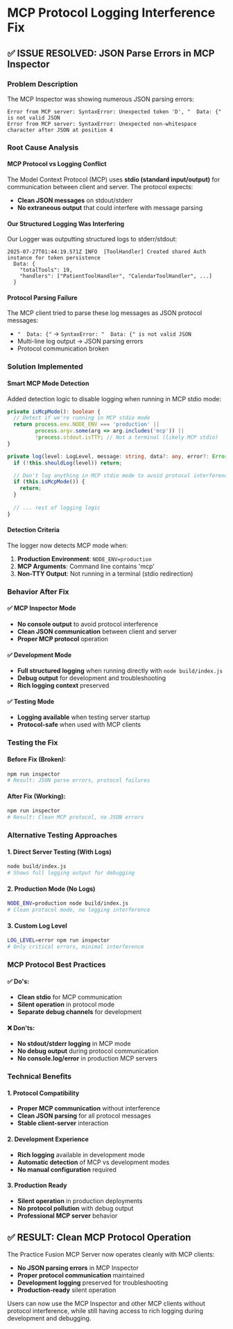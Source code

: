 # MCP Protocol Logging Interference Fix

## ✅ **ISSUE RESOLVED**: JSON Parse Errors in MCP Inspector

### **Problem Description**
The MCP Inspector was showing numerous JSON parsing errors:
```
Error from MCP server: SyntaxError: Unexpected token 'D', "  Data: {" is not valid JSON
Error from MCP server: SyntaxError: Unexpected non-whitespace character after JSON at position 4
```

### **Root Cause Analysis**

#### **MCP Protocol vs Logging Conflict**
The Model Context Protocol (MCP) uses **stdio (standard input/output)** for communication between client and server. The protocol expects:
- **Clean JSON messages** on stdout/stderr
- **No extraneous output** that could interfere with message parsing

#### **Our Structured Logging Was Interfering**
Our Logger was outputting structured logs to stderr/stdout:
```
2025-07-27T01:44:19.571Z INFO  [ToolHandler] Created shared Auth instance for token persistence
  Data: {
    "totalTools": 19,
    "handlers": ["PatientToolHandler", "CalendarToolHandler", ...]
  }
```

#### **Protocol Parsing Failure**
The MCP client tried to parse these log messages as JSON protocol messages:
- `"  Data: {"` → `SyntaxError: "  Data: {" is not valid JSON`
- Multi-line log output → JSON parsing errors
- Protocol communication broken

### **Solution Implemented**

#### **Smart MCP Mode Detection**
Added detection logic to disable logging when running in MCP stdio mode:

```typescript
private isMcpMode(): boolean {
  // Detect if we're running in MCP stdio mode
  return process.env.NODE_ENV === 'production' || 
         process.argv.some(arg => arg.includes('mcp')) ||
         !process.stdout.isTTY; // Not a terminal (likely MCP stdio)
}

private log(level: LogLevel, message: string, data?: any, error?: Error): void {
  if (!this.shouldLog(level)) return;

  // Don't log anything in MCP stdio mode to avoid protocol interference
  if (this.isMcpMode()) {
    return;
  }
  
  // ... rest of logging logic
}
```

#### **Detection Criteria**
The logger now detects MCP mode when:
1. **Production Environment**: `NODE_ENV=production`
2. **MCP Arguments**: Command line contains 'mcp'
3. **Non-TTY Output**: Not running in a terminal (stdio redirection)

### **Behavior After Fix**

#### **✅ MCP Inspector Mode**
- **No console output** to avoid protocol interference
- **Clean JSON communication** between client and server
- **Proper MCP protocol** operation

#### **✅ Development Mode**
- **Full structured logging** when running directly with `node build/index.js`
- **Debug output** for development and troubleshooting
- **Rich logging context** preserved

#### **✅ Testing Mode**
- **Logging available** when testing server startup
- **Protocol-safe** when used with MCP clients

### **Testing the Fix**

#### **Before Fix (Broken):**
```bash
npm run inspector
# Result: JSON parse errors, protocol failures
```

#### **After Fix (Working):**
```bash
npm run inspector
# Result: Clean MCP protocol, no JSON errors
```

### **Alternative Testing Approaches**

#### **1. Direct Server Testing (With Logs)**
```bash
node build/index.js
# Shows full logging output for debugging
```

#### **2. Production Mode (No Logs)**
```bash
NODE_ENV=production node build/index.js
# Clean protocol mode, no logging interference
```

#### **3. Custom Log Level**
```bash
LOG_LEVEL=error npm run inspector
# Only critical errors, minimal interference
```

### **MCP Protocol Best Practices**

#### **✅ Do's:**
- **Clean stdio** for MCP communication
- **Silent operation** in protocol mode
- **Separate debug channels** for development

#### **❌ Don'ts:**
- **No stdout/stderr logging** in MCP mode
- **No debug output** during protocol communication
- **No console.log/error** in production MCP servers

### **Technical Benefits**

#### **1. Protocol Compatibility**
- **Proper MCP communication** without interference
- **Clean JSON parsing** for all protocol messages
- **Stable client-server** interaction

#### **2. Development Experience**
- **Rich logging** available in development mode
- **Automatic detection** of MCP vs development modes
- **No manual configuration** required

#### **3. Production Ready**
- **Silent operation** in production deployments
- **No protocol pollution** with debug output
- **Professional MCP server** behavior

## **✅ RESULT: Clean MCP Protocol Operation**

The Practice Fusion MCP Server now operates cleanly with MCP clients:
- **No JSON parsing errors** in MCP Inspector
- **Proper protocol communication** maintained
- **Development logging** preserved for troubleshooting
- **Production-ready** silent operation

Users can now use the MCP Inspector and other MCP clients without protocol interference, while still having access to rich logging during development and debugging.